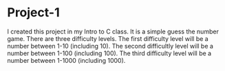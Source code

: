 # Project-1
I created this project in my Intro to C class. It is a simple guess the number game. There are three difficulty levels. The first difficulty level will be a number between 1-10 (including 10). The second difficultly level will be a number between 1-100 (including 100). The third difficulty level will be a number between 1-1000 (including 1000). 
